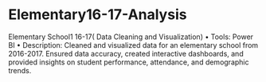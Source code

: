 # Elementary16-17-Analysis
Elementary School1 16-17( Data Cleaning and Visualization)
•	Tools: Power BI
•	Description: Cleaned and visualized data for an elementary school from 2016-2017.
  Ensured data accuracy, created interactive dashboards, and provided insights on student performance, attendance, and demographic trends.


